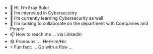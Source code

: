 - 👋 Hi, I’m Eray Bulur
- 👀 I’m interested in Cybersecutiry
- 🌱 I’m currently learning Cybersecurity as well
- 💞️ I’m looking to collaborate on the department with Companies and People
- 📫 How to reach me ... via LinkedIn
- 😄 Pronouns: ... He/Him/His
- ⚡ Fun fact: ... Go with a flow ...

<!---
thetrvemayhem/thetrvemayhem is a ✨ special ✨ repository because its `README.md` (this file) appears on your GitHub profile.
You can click the Preview link to take a look at your changes.
--->
